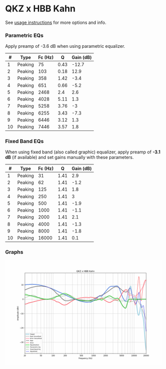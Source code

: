 # QKZ x HBB Kahn
See [usage instructions](https://github.com/jaakkopasanen/AutoEq#usage) for more options and info.

### Parametric EQs
Apply preamp of -3.6 dB when using parametric equalizer.

|   # | Type    |   Fc (Hz) |    Q |   Gain (dB) |
|-----|---------|-----------|------|-------------|
|   1 | Peaking |        75 | 0.43 |       -12.7 |
|   2 | Peaking |       103 | 0.18 |        12.9 |
|   3 | Peaking |       358 | 1.42 |        -3.4 |
|   4 | Peaking |       651 | 0.66 |        -5.2 |
|   5 | Peaking |      2468 | 2.4  |         2.6 |
|   6 | Peaking |      4028 | 5.11 |         1.3 |
|   7 | Peaking |      5258 | 3.76 |        -3   |
|   8 | Peaking |      6255 | 3.43 |        -7.3 |
|   9 | Peaking |      6446 | 3.12 |         1.3 |
|  10 | Peaking |      7446 | 3.57 |         1.8 |

### Fixed Band EQs
When using fixed band (also called graphic) equalizer, apply preamp of **-3.1 dB** (if available) and set gains manually with these parameters.

|   # | Type    |   Fc (Hz) |    Q |   Gain (dB) |
|-----|---------|-----------|------|-------------|
|   1 | Peaking |        31 | 1.41 |         2.9 |
|   2 | Peaking |        62 | 1.41 |        -1.2 |
|   3 | Peaking |       125 | 1.41 |         1.8 |
|   4 | Peaking |       250 | 1.41 |         3   |
|   5 | Peaking |       500 | 1.41 |        -1.9 |
|   6 | Peaking |      1000 | 1.41 |        -1.1 |
|   7 | Peaking |      2000 | 1.41 |         2.1 |
|   8 | Peaking |      4000 | 1.41 |        -1.3 |
|   9 | Peaking |      8000 | 1.41 |        -1.8 |
|  10 | Peaking |     16000 | 1.41 |         0.1 |

### Graphs
![](./QKZ%20x%20HBB%20Kahn.png)
